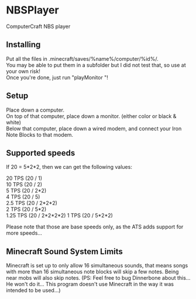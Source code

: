 NBSPlayer
=========

ComputerCraft NBS player

Installing
----------
Put all the files in .minecraft/saves/%name%/computer/%id%/.  
You may be able to put them in a subfolder but I did not test that, so use at your own risk!  
Once you're done, just run "playMonitor <enable colors> <path to file>"!

Setup
-----
Place down a computer.  
On top of that computer, place down a monitor. (either color or black & white)  
Below that computer, place down a wired modem, and connect your Iron Note Blocks to that modem.

Supported speeds
----------------
If 20 = 5\*2\*2, then we can get the following values:

20 TPS (20 / 1)  
10 TPS (20 / 2)  
5 TPS (20 / 2\*2)  
4 TPS (20 / 5)  
2.5 TPS (20 / 2\*2\*2)  
2 TPS (20 / 5\*2)  
1.25 TPS (20 / 2\*2\*2\*2)
1 TPS (20 / 5\*2\*2)

Please note that those are base speeds only, as the ATS adds support for more speeds...

Minecraft Sound System Limits
-----------------------------
Minecraft is set up to only allow 16 simultaneous sounds, that means songs with more than 16 simultaneous note blocks will skip a few notes. Being near mobs will also skip notes.
(PS: Feel free to bug Dinnerbone about this... He won't do it... This program doesn't use Minecraft in the way it was intended to be used...)

